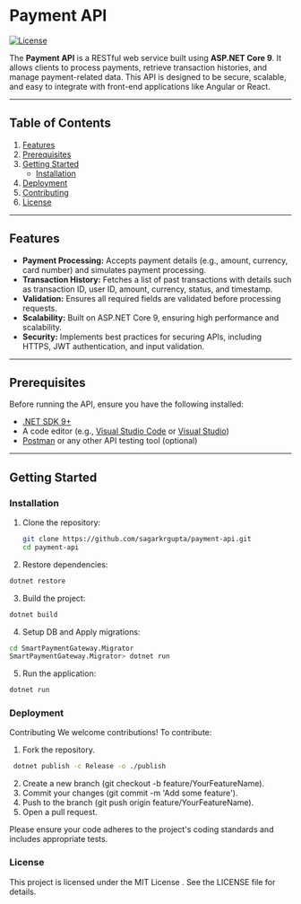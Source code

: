 # Payment API

[![License](https://img.shields.io/badge/license-MIT-blue.svg)](LICENSE)

The **Payment API** is a RESTful web service built using **ASP.NET Core 9**. It allows clients to process payments, retrieve transaction histories, and manage payment-related data. This API is designed to be secure, scalable, and easy to integrate with front-end applications like Angular or React.

---

## Table of Contents

1. [Features](#features)
2. [Prerequisites](#prerequisites)
3. [Getting Started](#getting-started)
   - [Installation](#installation)
4. [Deployment](#deployment)
5. [Contributing](#contributing)
6. [License](#license)

---

## Features

- **Payment Processing:** Accepts payment details (e.g., amount, currency, card number) and simulates payment processing.
- **Transaction History:** Fetches a list of past transactions with details such as transaction ID, user ID, amount, currency, status, and timestamp.
- **Validation:** Ensures all required fields are validated before processing requests.
- **Scalability:** Built on ASP.NET Core 9, ensuring high performance and scalability.
- **Security:** Implements best practices for securing APIs, including HTTPS, JWT authentication, and input validation.

---

## Prerequisites

Before running the API, ensure you have the following installed:

- [.NET SDK 9+](https://dotnet.microsoft.com/download)
- A code editor (e.g., [Visual Studio Code](https://code.visualstudio.com/) or [Visual Studio](https://visualstudio.microsoft.com/))
- [Postman](https://www.postman.com/) or any other API testing tool (optional)

---

## Getting Started

### Installation

1. Clone the repository:
   ```bash
   git clone https://github.com/sagarkrgupta/payment-api.git
   cd payment-api
   ```

2. Restore dependencies:
  ```bash
  dotnet restore
   ```
3. Build the project:
  ```bash
  dotnet build
   ```

4. Setup DB and Apply migrations:
  ```bash
  cd SmartPaymentGateway.Migrator
  SmartPaymentGateway.Migrator> dotnet run
   ```

5. Run the application:
  ```bash
  dotnet run
   ```

   
### Deployment
Contributing
We welcome contributions! To contribute:

1. Fork the repository.
 ```bash
  dotnet publish -c Release -o ./publish
   ```
2. Create a new branch (git checkout -b feature/YourFeatureName).
3. Commit your changes (git commit -m 'Add some feature').
4. Push to the branch (git push origin feature/YourFeatureName).
5. Open a pull request.

Please ensure your code adheres to the project's coding standards and includes appropriate tests.


### License
This project is licensed under the MIT License . See the LICENSE file for details.